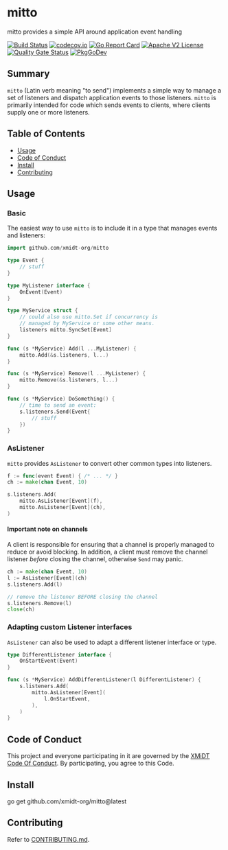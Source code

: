 # mitto

mitto provides a simple API around application event handling

[![Build Status](https://github.com/xmidt-org/mitto/workflows/CI/badge.svg)](https://github.com/xmidt-org/mitto/actions)
[![codecov.io](http://codecov.io/github/xmidt-org/mitto/coverage.svg?branch=main)](http://codecov.io/github/xmidt-org/mitto?branch=main)
[![Go Report Card](https://goreportcard.com/badge/github.com/xmidt-org/mitto)](https://goreportcard.com/report/github.com/xmidt-org/mitto)
[![Apache V2 License](http://img.shields.io/badge/license-Apache%20V2-blue.svg)](https://github.com/xmidt-org/mitto/blob/main/LICENSE)
[![Quality Gate Status](https://sonarcloud.io/api/project_badges/measure?project=xmidt-org_mitto&metric=alert_status)](https://sonarcloud.io/dashboard?id=xmidt-org_mitto)
[![PkgGoDev](https://pkg.go.dev/badge/github.com/xmidt-org/mitto)](https://pkg.go.dev/github.com/xmidt-org/mitto)

## Summary

`mitto` (Latin verb meaning "to send") implements a simple way to manage a set of listeners and
dispatch application events to those listeners. `mitto` is primarily intended for code which
sends events to clients, where clients supply one or more listeners.

## Table of Contents

- [Usage](#usage)
- [Code of Conduct](#code-of-conduct)
- [Install](#install)
- [Contributing](#contributing)

## Usage

### Basic

The easiest way to use `mitto` is to include it in a type that manages events and listeners:

```go
import github.com/xmidt-org/mitto

type Event {
    // stuff
}

type MyListener interface {
    OnEvent(Event)
}

type MyService struct {
    // could also use mitto.Set if concurrency is
    // managed by MyService or some other means.
    listeners mitto.SyncSet[Event]
}

func (s *MyService) Add(l ...MyListener) {
    mitto.Add(&s.listeners, l...)
}

func (s *MyService) Remove(l ...MyListener) {
    mitto.Remove(&s.listeners, l...)
}

func (s *MyService) DoSomething() {
    // time to send an event:
    s.listeners.Send(Event{
        // stuff
    })
}
```

### AsListener

`mitto` provides `AsListener` to convert other common types into listeners.

```go
f := func(event Event) { /* ... */ }
ch := make(chan Event, 10)

s.listeners.Add(
    mitto.AsListener[Event](f),
    mitto.AsListener[Event](ch),
)
```

#### Important note on channels

A client is responsible for ensuring that a channel is properly managed to reduce or avoid blocking. In addition, a client must remove the channel listener *before* closing the channel, otherwise `Send` may panic.

```go
ch := make(chan Event, 10)
l := AsListener[Event](ch)
s.listeners.Add(l)

// remove the listener BEFORE closing the channel
s.listeners.Remove(l)
close(ch)
```

### Adapting custom Listener interfaces

`AsListener` can also be used to adapt a different listener interface or type.

```go
type DifferentListener interface {
    OnStartEvent(Event)
}

func (s *MyService) AddDifferentListener(l DifferentListener) {
    s.listeners.Add(
        mitto.AsListener[Event](
            l.OnStartEvent,
        ),
    )
}
```

## Code of Conduct

This project and everyone participating in it are governed by the [XMiDT Code Of Conduct](https://xmidt.io/docs/community/code_of_conduct/). 
By participating, you agree to this Code.

## Install

go get github.com/xmidt-org/mitto@latest

## Contributing

Refer to [CONTRIBUTING.md](CONTRIBUTING.md).
